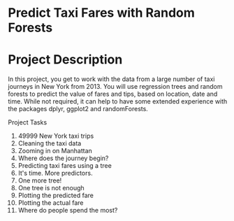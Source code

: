 
# Predict Taxi Fares with Random Forests

# Project Description
In this project, you get to work with the data from a large number of taxi journeys in New York from 2013. You will use regression trees and random forests to predict the value of fares and tips, based on location, date and time. While not required, it can help to have some extended experience with the packages dplyr, ggplot2 and randomForests.

Project Tasks
1. 49999 New York taxi trips
2. Cleaning the taxi data
3. Zooming in on Manhattan
4. Where does the journey begin?
5. Predicting taxi fares using a tree
6. It's time. More predictors.
7. One more tree!
8. One tree is not enough
9. Plotting the predicted fare
10. Plotting the actual fare
11. Where do people spend the most?
